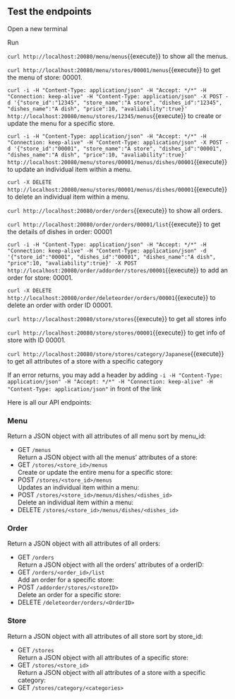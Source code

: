 ## Test the endpoints

Open a new terminal

Run

`curl http://localhost:20080/menu/menus`{{execute}}
to show all the menus.

`curl http://localhost:20080/menu/stores/00001/menus`{{execute}}
to get the menu of store: 00001.

`curl -i -H "Content-Type: application/json" -H "Accept: */*" -H "Connection: keep-alive" -H "Content-Type: application/json" -X POST -d '{"store_id":"12345", "store_name":"A store", "dishes_id":"12345", "dishes_name":"A dish", "price":10, "avaliability":true}' http://localhost:20080/menu/stores/12345/menus`{{execute}}
to create or update the menu for a specific store.

`curl -i -H "Content-Type: application/json" -H "Accept: */*" -H "Connection: keep-alive" -H "Content-Type: application/json" -X POST -d '{"store_id":"00001", "store_name":"A store", "dishes_id":"00001", "dishes_name":"A dish", "price":10, "avaliability":true}' http://localhost:20080/menu/stores/00001/menus/dishes/00001`{{execute}}
to update an individual item within a menu.

`curl -X DELETE http://localhost:20080/menu/stores/00001/menus/dishes/00001`{{execute}} to delete an individual item within a menu.

`curl http://localhost:20080/order/orders`{{execute}}
to show all orders.

`curl http://localhost:20080/order/orders/00001/list`{{execute}}
to get the details of dishes in order: 00001

`curl -i -H "Content-Type: application/json" -H "Accept: */*" -H "Connection: keep-alive" -H "Content-Type: application/json" -d '{"store_id":"00001", "dishes_id":"00001", "dishes_name":"A dish", "price":10, "avaliability":true}' -X POST http://localhost:20080/order/addorder/stores/00001`{{execute}}
to add an order for store: 00001.

`curl -X DELETE http://localhost:20080/order/deleteorder/orders/00001`{{execute}}
to delete an order with order ID 00001.

`curl http://localhost:20080/store/stores`{{execute}}
to get all stores info

`curl http://localhost:20080/store/stores/00001`{{execute}}
to get info of store with ID 00001.

`curl http://localhost:20080/store/stores/category/Japanese`{{execute}}
to get all attributes of a store with a specific category

If an error returns, you may add a header by adding
`-i -H "Content-Type: application/json" -H "Accept: */*" -H "Connection: keep-alive" -H "Content-Type: application/json"`
in front of the link

Here is all our API endpoints:
### Menu
Return a JSON object with all attributes of all menu sort by menu_id:<br />
- GET ``/menus`` <br />
Return a JSON object with all the menus’ attributes of a store:<br />
- GET ``/stores/<store_id>/menus`` <br />
Create or update the entire menu for a specific store:<br />
- POST ``/stores/<store_id>/menus`` <br />
Updates an individual item within a menu:<br />
- POST ``/stores/<store_id>/menus/dishes/<dishes_id>``<br />
Delete an individual item within a menu:<br />
- DELETE ``/stores/<store_id>/menus/dishes/<dishes_id>``

### Order
Return a JSON object with all attributes of all orders:<br />
- GET ``/orders``<br />
Return a JSON object with all the orders’ attributes of a orderID:<br />
- GET ``/orders/<order_id>/list``<br />
Add an order for a specific store:<br />
- POST ``/addorder/stores/<storeID>``<br />
Delete an order for a specific store:<br />
- DELETE ``/deleteorder/orders/<OrderID>``

### Store
Return a JSON object with all attributes of all store sort by store_id:<br />
- GET ``/stores``<br />
Return a JSON object with all attributes of a specific store:<br />
- GET ``/stores/<store_id>``<br />
Return a JSON object with all attributes of a store with a specific category:<br />
- GET ``/stores/category/<categories>``